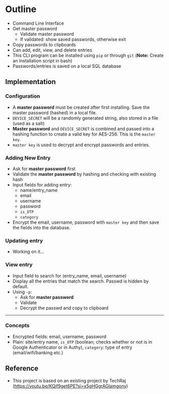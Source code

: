 # Outline
- Command Line Interface
- Get master password
    - Validate master password
    - If validated: show saved passwords, otherwise exit
- Copy passwords to clipboards
- Can add, edit, view, and delete entries
- This CLI program can be installed using `pip` or through `git` (**Note:** Create an installation script in bash)
- Passwords/entries is saved on a local SQL database

## Implementation

### Configuration
- A **master password** must be created after first installing. Save the master password (hashed) in a local file.
- `DEVICE_SECRET` will be a randomly generated string, also stored in a file (used as a salt)
- **Master password** and `DEVICE_SECRET` is combined and passed into a hashing function to create a valid key for AES-256. This is the `master key`.
- `master key` is used to decrypt and encrypt passwords and entries.

### Adding New Entry
- Ask for **master password** first
- Validate the **master password** by hashing and checking with existing hash
- Input fields for adding entry:
    - name/entry_name
    - email
    - username
    - password
    - `is_OTP`
    - `category`
- Encrypt the email, username, password with `master key` and then save the fields into the database.

### Updating entry
- Working on it...

### View entry
- Input field to search for (entry_name, email, username)
- Display all the entries that match the search. Passwd is hidden by default.
- Using `-p`:
    - Ask for **master password**
    - Validate
    - Decrypt the passwd and copy to clipboard

---

### Concepts
- Encrypted fields: email, username, password
- Plain: site/entry name, `is_OTP` (boolean; checks whether or not is in Google Authenticator or in Authy), `category`: type of entry (email/wifi/banking etc.)

## Reference
- This project is based on an existing project by TechRaj (https://youtu.be/KQjf9get6PE?si=x5gHGgrAGlamgony)
